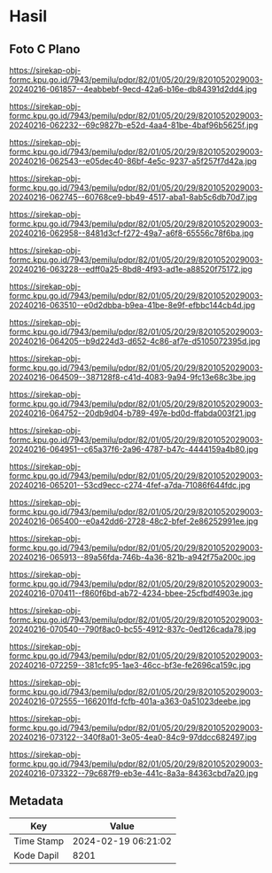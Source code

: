 # Hasil

## Foto C Plano

https://sirekap-obj-formc.kpu.go.id/7943/pemilu/pdpr/82/01/05/20/29/8201052029003-20240216-061857--4eabbebf-9ecd-42a6-b16e-db84391d2dd4.jpg

https://sirekap-obj-formc.kpu.go.id/7943/pemilu/pdpr/82/01/05/20/29/8201052029003-20240216-062232--69c9827b-e52d-4aa4-81be-4baf96b5625f.jpg

https://sirekap-obj-formc.kpu.go.id/7943/pemilu/pdpr/82/01/05/20/29/8201052029003-20240216-062543--e05dec40-86bf-4e5c-9237-a5f257f7d42a.jpg

https://sirekap-obj-formc.kpu.go.id/7943/pemilu/pdpr/82/01/05/20/29/8201052029003-20240216-062745--60768ce9-bb49-4517-aba1-8ab5c6db70d7.jpg

https://sirekap-obj-formc.kpu.go.id/7943/pemilu/pdpr/82/01/05/20/29/8201052029003-20240216-062958--8481d3cf-f272-49a7-a6f8-65556c78f6ba.jpg

https://sirekap-obj-formc.kpu.go.id/7943/pemilu/pdpr/82/01/05/20/29/8201052029003-20240216-063228--edff0a25-8bd8-4f93-ad1e-a88520f75172.jpg

https://sirekap-obj-formc.kpu.go.id/7943/pemilu/pdpr/82/01/05/20/29/8201052029003-20240216-063510--e0d2dbba-b9ea-41be-8e9f-efbbc144cb4d.jpg

https://sirekap-obj-formc.kpu.go.id/7943/pemilu/pdpr/82/01/05/20/29/8201052029003-20240216-064205--b9d224d3-d652-4c86-af7e-d5105072395d.jpg

https://sirekap-obj-formc.kpu.go.id/7943/pemilu/pdpr/82/01/05/20/29/8201052029003-20240216-064509--387128f8-c41d-4083-9a94-9fc13e68c3be.jpg

https://sirekap-obj-formc.kpu.go.id/7943/pemilu/pdpr/82/01/05/20/29/8201052029003-20240216-064752--20db9d04-b789-497e-bd0d-ffabda003f21.jpg

https://sirekap-obj-formc.kpu.go.id/7943/pemilu/pdpr/82/01/05/20/29/8201052029003-20240216-064951--c65a37f6-2a96-4787-b47c-4444159a4b80.jpg

https://sirekap-obj-formc.kpu.go.id/7943/pemilu/pdpr/82/01/05/20/29/8201052029003-20240216-065201--53cd9ecc-c274-4fef-a7da-71086f644fdc.jpg

https://sirekap-obj-formc.kpu.go.id/7943/pemilu/pdpr/82/01/05/20/29/8201052029003-20240216-065400--e0a42dd6-2728-48c2-bfef-2e86252991ee.jpg

https://sirekap-obj-formc.kpu.go.id/7943/pemilu/pdpr/82/01/05/20/29/8201052029003-20240216-065913--89a56fda-746b-4a36-821b-a942f75a200c.jpg

https://sirekap-obj-formc.kpu.go.id/7943/pemilu/pdpr/82/01/05/20/29/8201052029003-20240216-070411--f860f6bd-ab72-4234-bbee-25cfbdf4903e.jpg

https://sirekap-obj-formc.kpu.go.id/7943/pemilu/pdpr/82/01/05/20/29/8201052029003-20240216-070540--790f8ac0-bc55-4912-837c-0ed126cada78.jpg

https://sirekap-obj-formc.kpu.go.id/7943/pemilu/pdpr/82/01/05/20/29/8201052029003-20240216-072259--381cfc95-1ae3-46cc-bf3e-fe2696ca159c.jpg

https://sirekap-obj-formc.kpu.go.id/7943/pemilu/pdpr/82/01/05/20/29/8201052029003-20240216-072555--166201fd-fcfb-401a-a363-0a51023deebe.jpg

https://sirekap-obj-formc.kpu.go.id/7943/pemilu/pdpr/82/01/05/20/29/8201052029003-20240216-073122--340f8a01-3e05-4ea0-84c9-97ddcc682497.jpg

https://sirekap-obj-formc.kpu.go.id/7943/pemilu/pdpr/82/01/05/20/29/8201052029003-20240216-073322--79c687f9-eb3e-441c-8a3a-84363cbd7a20.jpg


## Metadata

| Key        | Value               |
| ---------- | ------------------- |
| Time Stamp | 2024-02-19 06:21:02 |
| Kode Dapil | 8201                |




